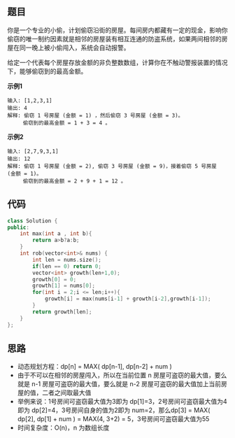 ## 题目
你是一个专业的小偷，计划偷窃沿街的房屋。每间房内都藏有一定的现金，影响你偷窃的唯一制约因素就是相邻的房屋装有相互连通的防盗系统，如果两间相邻的房屋在同一晚上被小偷闯入，系统会自动报警。

给定一个代表每个房屋存放金额的非负整数数组，计算你在不触动警报装置的情况下，能够偷窃到的最高金额。

**示例1**
```
输入: [1,2,3,1]
输出: 4
解释: 偷窃 1 号房屋 (金额 = 1) ，然后偷窃 3 号房屋 (金额 = 3)。
     偷窃到的最高金额 = 1 + 3 = 4 。
```

**示例2**
```
输入: [2,7,9,3,1]
输出: 12
解释: 偷窃 1 号房屋 (金额 = 2), 偷窃 3 号房屋 (金额 = 9)，接着偷窃 5 号房屋 (金额 = 1)。
     偷窃到的最高金额 = 2 + 9 + 1 = 12 。
```

## 代码
```C++
class Solution {
public:
    int max(int a , int b){
        return a>b?a:b;
    }
    int rob(vector<int>& nums) {
        int len = nums.size();
        if(len == 0) return 0;
        vector<int> growth(len+1,0);
        growth[0] = 0;
        growth[1] = nums[0];
        for(int i = 2;i <= len;i++){
            growth[i] = max(nums[i-1] + growth[i-2],growth[i-1]);
        }
        return growth[len];
    }
};
```

## 思路

* 动态规划方程：dp[n] = MAX( dp[n-1], dp[n-2] + num )
* 由于不可以在相邻的房屋闯入，所以在当前位置 n 房屋可盗窃的最大值，要么就是 n-1 房屋可盗窃的最大值，要么就是 n-2 房屋可盗窃的最大值加上当前房屋的值，二者之间取最大值
* 举例来说：1号房间可盗窃最大值为3即为 dp[1]=3，2号房间可盗窃最大值为4即为 dp[2]=4，3号房间自身的值为2即为 num=2，那么dp[3] = MAX( dp[2], dp[1] + num ) = MAX(4, 3+2) = 5，3号房间可盗窃最大值为55
* 时间复杂度：O(n)，n 为数组长度


